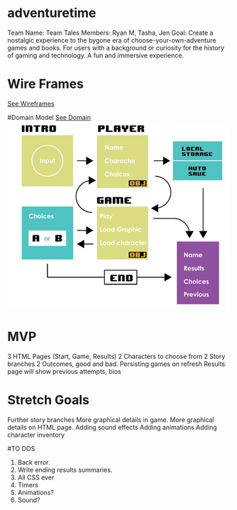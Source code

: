 # adventuretime
Team Name: Team Tales
Members: Ryan M, Tasha, Jen
Goal: Create a nostalgic experience to the bygone era of choose-your-own-adventure games and books.  For users with a background or curiosity for the history of gaming and technology.  A fun and immersive experience.

# Wire Frames
[See Wireframes](images/wireframe.pdf)

#Domain Model
[See Domain](images/domain.PNG)
![domain model](images/domain.PNG)

# MVP
3 HTML Pages (Start, Game, Results)
2 Characters to choose from
2 Story branches
2 Outcomes, good and bad.
Persisting games on refresh
Results page will show previous attempts, bios

# Stretch Goals
Further story branches
More graphical details in game.
More graphical details on HTML page.
Adding sound effects
Adding animations
Adding character inventory

#TO DOS
1. Back error.
2. Write ending results summaries.
3. All CSS ever
4. Timers
5. Animations?
6. Sound?